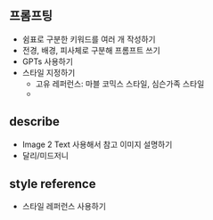 ## 프롬프팅

- 쉼표로 구분한 키워드를 여러 개 작성하기
- 전경, 배경, 피사체로 구분해 프롬프트 쓰기
- GPTs 사용하기
- 스타일 지정하기
	- 고유 레퍼런스: 마블 코믹스 스타일, 심슨가족 스타일
	- 

## describe

- Image 2 Text 사용해서 참고 이미지 설명하기
- 달리/미드저니

## style reference

- 스타일 레퍼런스 사용하기